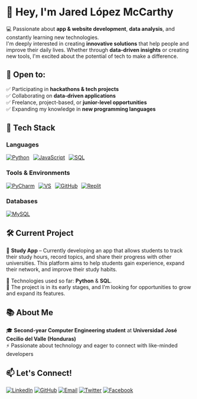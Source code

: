 # 👋 Hey, I'm Jared López McCarthy  

💻 Passionate about **app & website development**, **data analysis**, and constantly learning new technologies.  
I'm deeply interested in creating **innovative solutions** that help people and improve their daily lives. Whether through **data-driven insights** or creating new tools, I'm excited about the potential of tech to make a difference.  

## 🌟 Open to:  
✅ Participating in **hackathons & tech projects**  
✅ Collaborating on **data-driven applications**  
✅ Freelance, project-based, or **junior-level opportunities**  
✅ Expanding my knowledge in **new programming languages**  

## 🚀 Tech Stack  

### **Languages**  
<div style="display: flex; gap: 10px;">
  <a href="https://www.python.org/">
    <img src="https://img.shields.io/badge/Python-%233776AB.svg?style=for-the-badge&logo=python&logoColor=white" alt="Python">
  </a>
  <a href="https://developer.mozilla.org/en-US/docs/Web/JavaScript">
    <img src="https://img.shields.io/badge/JavaScript-%23323330.svg?style=for-the-badge&logo=javascript&logoColor=F7DF1E" alt="JavaScript">
  </a>
  <a href="https://www.mysql.com/">
    <img src="https://img.shields.io/badge/SQL-%234479A1.svg?style=for-the-badge&logo=mysql&logoColor=white" alt="SQL">
  </a>
</div>

### **Tools & Environments**  
<div style="display: flex; gap: 10px;">
  <a href="https://www.jetbrains.com/pycharm/">
    <img src="https://img.shields.io/badge/PyCharm-%234B4B6A.svg?style=for-the-badge&logo=jetbrains&logoColor=white" alt="PyCharm">
  </a>
  <a href="https://visualstudio.microsoft.com/">
    <img src="https://img.shields.io/badge/Visual%20Studio-%235C2D91.svg?style=for-the-badge&logo=visualstudio&logoColor=white" alt="VS">
  </a>
  <a href="https://github.com/">
    <img src="https://img.shields.io/badge/GitHub-%23181717.svg?style=for-the-badge&logo=github&logoColor=white" alt="GitHub">
  </a>
  <a href="https://replit.com/">
    <img src="https://img.shields.io/badge/Replit-%23000000.svg?style=for-the-badge&logo=replit&logoColor=white" alt="Replit">
  </a>
</div>

### **Databases**  
<div style="display: flex; gap: 10px;">
  <a href="https://www.mysql.com/products/workbench/">
    <img src="https://img.shields.io/badge/MySQL%20Workbench-%234479A1.svg?style=for-the-badge&logo=mysql&logoColor=white" alt="MySQL">
  </a>
</div> 

## 🛠️ Current Project  
🚧 **Study App** – Currently developing an app that allows students to track their study hours, record topics, and share their progress with other universities. This platform aims to help students gain experience, expand their network, and improve their study habits.  

🔧 Technologies used so far: **Python** & **SQL**.  
🔄 The project is in its early stages, and I'm looking for opportunities to grow and expand its features.

## 📚 About Me  
🎓 **Second-year Computer Engineering student** at **Universidad José Cecilio del Valle (Honduras)**  
⚡ Passionate about technology and eager to connect with like-minded developers  
 
## 📫 Let's Connect!  
[![LinkedIn](https://img.shields.io/badge/LinkedIn-%230077B5.svg?style=for-the-badge&logo=linkedin&logoColor=white)](https://www.linkedin.com/in/tu-perfil/)  [![GitHub](https://img.shields.io/badge/GitHub-%23181717.svg?style=for-the-badge&logo=github&logoColor=white)](https://github.com/McCode)  [![Email](https://img.shields.io/badge/Email-%23D14836.svg?style=for-the-badge&logo=gmail&logoColor=white)](mailto:tuemail@gmail.com)  [![Twitter](https://img.shields.io/badge/Twitter-%231DA1F2.svg?style=for-the-badge&logo=twitter&logoColor=white)](https://twitter.com/tu_usuario)  [![Facebook](https://img.shields.io/badge/Facebook-%231877F2.svg?style=for-the-badge&logo=facebook&logoColor=white)](https://www.facebook.com/tu_usuario)

